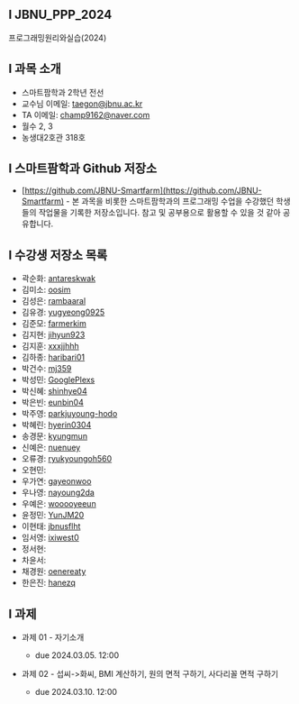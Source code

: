 ## I JBNU_PPP_2024
프로그래밍원리와실습(2024)  

## I 과목 소개
* 스마트팜학과 2학년 전선
* 교수님 이메일: taegon@jbnu.ac.kr
* TA 이메일: champ9162@naver.com
* 월수 2, 3
* 농생대2호관 318호

## I 스마트팜학과 Github 저장소
* [https://github.com/JBNU-Smartfarm](https://github.com/JBNU-Smartfarm) - 본 과목을 비롯한 스마트팜학과의 프로그래밍 수업을 수강했던 학생들의 작업물을 기록한 저장소입니다. 참고 및 공부용으로 활용할 수 있을 것 같아 공유합니다. 

## I 수강생 저장소 목록
* 곽순화: [antareskwak](https://github.com/antareskwak)
* 김미소: [oosim](https://github.com/oosim)
* 김성은: [rambaaral](https://github.com/rambaaral)
* 김유경: [yugyeong0925](https://github.com/yugyeong0925)
* 김준모: [farmerkim](https://github.com/farmerkim)
* 김지현: [jihyun923](https://github.com/jihyun923)
* 김지훈: [xxxjjhhh](https://github.com/xxxjjhhh)
* 김하종: [haribari01](https://github.com/haribari01)
* 박건수: [mj359](https://github.com/mj359)
* 박성민: [GooglePlexs](https://github.com/GooglePlexs)
* 박신혜: [shinhye04](https://github.com/shinhye04)
* 박은빈: [eunbin04](https://github.com/eunbin04)
* 박주영: [parkjuyoung-hodo](https://github.com/parkjuyoung-hodo)
* 박혜린: [hyerin0304](https://github.com/hyerin0304)
* 송경문: [kyungmun](https://github.com/kyungmun)
* 신예은: [nuenuey](https://github.com/nuenuey)
* 오류경: [ryukyoungoh560](https://github.com/ryukyoungoh560)
* 오현민: [](https://github.com/)
* 우가연: [gayeonwoo](https://github.com/gayeonwoo)
* 우나영: [nayoung2da](https://github.com/nayoung2da)
* 우예은: [wooooyeeun](https://github.com/wooooyeeun)
* 윤정민: [YunJM20](https://github.com/YunJM20)
* 이현태: [jbnusflht](https://github.com/jbnusflht)
* 임서영: [ixiwest0](https://github.com/ixiwest0)
* 정서현: [](https://github.com/)
* 차윤서: [](https://github.com/) 
* 채경원: [oenereaty](https://github.com/oenereaty)
* 한은진: [hanezq](https://github.com/hanezq)

## I 과제
* 과제 01 - 자기소개
  * due 2024.03.05. 12:00

* 과제 02 - 섭씨->화씨, BMI 계산하기, 원의 면적 구하기, 사다리꼴 면적 구하기
  * due 2024.03.10. 12:00

  
